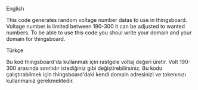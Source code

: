 English

This code generates random voltage number datas to use in thingsboard. Voltage number is limited between 190-300 it can be adjusted to wanted numbers.
To be able to use this code you shoul write your domain and your domain for thingsboard.

Türkçe

Bu kod thingsboard'da kullanmak için rastgele voltaj değeri üretir. Volt 190-300 arasında sınırlıdır istediğiniz gibi değiştirebilirsiniz.
Bu kodu çalıştırabilmek için thingsboard'daki kendi domain adresinizi ve tokenınızı kullanmanız gerekmektedir.
